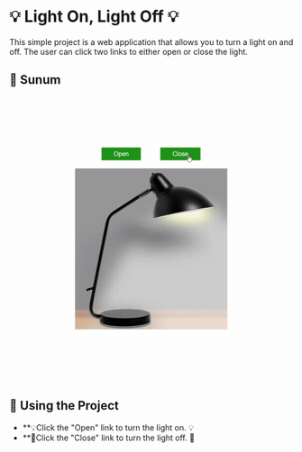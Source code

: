 # 💡 Light On, Light Off 💡

This simple project is a web application that allows you to turn a light on and off.
The user can click two links to either open or close the light.

## 💼 Sunum
![](light.gif)


##  🎉 Using the Project
- **💡Click the "Open" link to turn the light on. 💡
- **🔌Click the "Close" link to turn the light off. 🔌
